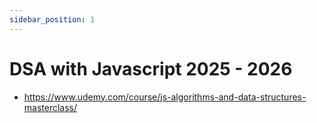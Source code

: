 ```yaml
---
sidebar_position: 1
---
```


# DSA with Javascript 2025 - 2026

- https://www.udemy.com/course/js-algorithms-and-data-structures-masterclass/
